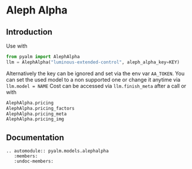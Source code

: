 # Aleph Alpha
## Introduction

Use with
```python
from pyalm import AlephAlpha
llm = AlephAlpha("luminous-extended-control", aleph_alpha_key=KEY)
```
Alternatively the key can be ignored and set via the env var `AA_TOKEN`.
You can set the used model to a non supported one or change it anytime
via `llm.model = NAME`
Cost can be accessed via `llm.finish_meta` after a call or with
```python
AlephAlpha.pricing
AlephAlpha.pricing_factors
AlephAlpha.pricing_meta
AlephAlpha.pricing_img
```


## Documentation
```{eval-rst}  
.. automodule:: pyalm.models.alephalpha
   :members:
   :undoc-members:
```



